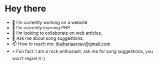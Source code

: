 <h1>Hey there</h1>

- 🔭 I’m currently working on a website
- 🌱 I’m currently learning PHP
- 👯 I’m looking to collaborate on web articles. 
- 💬 Ask me about song suggestions. 
- 📫 How to reach me: jhajhariaarnav@gmail.com
- ⚡ Fun fact:  I am a rock enthusiast, ask me for song suggestions, you won't regret it :)


